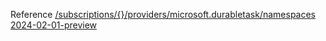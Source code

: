 Reference [/subscriptions/{}/providers/microsoft.durabletask/namespaces 2024-02-01-preview](/Resources/mgmt-plane/L3N1YnNjcmlwdGlvbnMve30vcHJvdmlkZXJzL21pY3Jvc29mdC5kdXJhYmxldGFzay9uYW1lc3BhY2Vz/2024-02-01-preview.xml)
